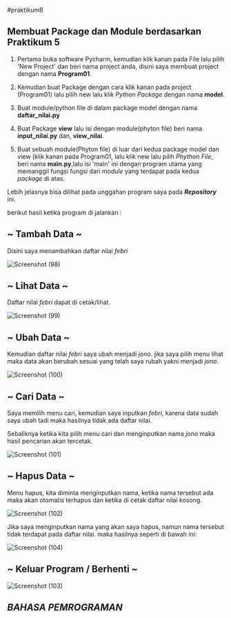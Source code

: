 #praktikum6

**Membuat Package dan Module berdasarkan Praktikum 5**
---

1. Pertama buka software Pycharm, kemudian klik kanan pada File lalu pilih 'New Project' dan beri nama project anda, disini saya membuat project dengan nama **Program01**.

2. Kemudian buat Package dengan cara klik kanan pada project (Program01) lalu pilih new lalu klik *Python Package* dengan nama **model**.

3. Buat module/python file di dalam package model dengan nama **daftar_nilai.py**

4. Buat Package **view** lalu isi dengan module(phyton file) beri nama **input_nilai.py** dan, **view_nilai**.

5. Buat sebuah module(Phyton file) di luar dari kedua package model dan view (klik kanan pada Program01, lalu klik new lalu pilih *Phython File*, beri nama **main.py**,lalu isi 'main' ini dengan program utama yang memanggil fungsi fungsi dari *module* yang terdapat pada kedua *package* di atas.

Lebih jelasnya bisa dilihat pada unggahan program saya pada ***Repository*** ini.

berikut hasil ketika program di jalankan :

~ Tambah Data ~
---

Disini saya menambahkan daftar nilai *febri*

![Screenshot (98)](https://user-images.githubusercontent.com/57055098/71546434-66ea0700-29c9-11ea-99d2-a0dae11dfc43.png)

~ Lihat Data ~
---

Daftar nilai *febri* dapat di cetak/lihat.

![Screenshot (99)](https://user-images.githubusercontent.com/57055098/71546435-67829d80-29c9-11ea-97dc-ec29501aef23.png)

~ Ubah Data ~
---

Kemudian daftar nilai *febri* saya ubah menjadi *jono*. jika saya pilih menu lihat maka data akan berubah sesuai yang telah saya rubah yakni menjadi *jono*.

![Screenshot (100)](https://user-images.githubusercontent.com/57055098/71546436-681b3400-29c9-11ea-9de0-59c71198350f.png)

~ Cari Data ~
---

Saya memilih menu cari, kemudian saya inputkan *febri*, karena data sudah saya ubah tadi maka hasilnya tidak ada daftar nilai.

Sebaliknya ketika kita pilih menu cari dan menginputkan nama *jono* maka hasil pencarian akan tercetak.

![Screenshot (101)](https://user-images.githubusercontent.com/57055098/71546437-681b3400-29c9-11ea-8b02-9c2802ada80a.png)

~ Hapus Data ~
---

Menu hapus, kita diminta menginputkan nama, ketika nama tersebut ada maka akan otomatis terhapus dan ketika di cetak daftar nilai kosong.

![Screenshot (102)](https://user-images.githubusercontent.com/57055098/71546438-68b3ca80-29c9-11ea-9083-2dabf3884472.png)

Jika saya menginputkan nama yang akan saya hapus, namun nama tersebut tidak terdapat pada daftar nilai. maka hasilnya seperti di bawah ini:

![Screenshot (104)](https://user-images.githubusercontent.com/57055098/71546620-81bd7b00-29cb-11ea-8a56-322265636de4.png)

~ Keluar Program / Berhenti ~
---

![Screenshot (103)](https://user-images.githubusercontent.com/57055098/71546440-694c6100-29c9-11ea-86d9-da0affbda2d9.png)

***BAHASA PEMROGRAMAN***
---
